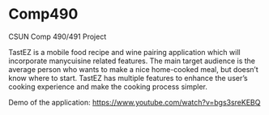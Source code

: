 # Comp490
CSUN Comp 490/491 Project

TastEZ is a mobile food recipe and wine pairing application which will incorporate manycuisine related features. The main target audience is the average person who wants to make a nice home-cooked meal, but doesn’t know where to start. TastEZ has multiple features to enhance the user’s cooking experience and make the cooking process simpler.

Demo of the application: https://www.youtube.com/watch?v=bgs3sreKEBQ
